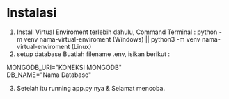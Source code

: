 # Instalasi 

1. Install Virtual Enviroment terlebih dahulu, Command Terminal : python -m venv nama-virtual-enviroment (Windows) || python3 -m venv nama-virtual-enviroment (Linux)
2. setup database Buatlah filename .env, isikan berikut :
   
MONGODB_URI="KONEKSI MONGODB" <br>
DB_NAME="Nama Database"
   
3. Setelah itu running app.py nya & Selamat mencoba.   
